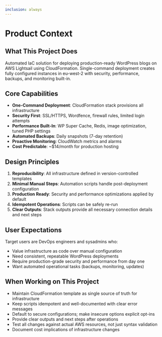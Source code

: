 ```yaml
---
inclusion: always
---
```


# Product Context

## What This Project Does

Automated IaC solution for deploying production-ready WordPress blogs on AWS Lightsail using CloudFormation. Single-command deployment creates fully configured instances in eu-west-2 with security, performance, backups, and monitoring built-in.

## Core Capabilities

- **One-Command Deployment**: CloudFormation stack provisions all infrastructure
- **Security First**: SSL/HTTPS, Wordfence, firewall rules, limited login attempts
- **Performance Built-In**: WP Super Cache, Redis, image optimization, tuned PHP settings
- **Automated Backups**: Daily snapshots (7-day retention)
- **Proactive Monitoring**: CloudWatch metrics and alarms
- **Cost Predictable**: ~$14/month for production hosting

## Design Principles

1. **Reproducibility**: All infrastructure defined in version-controlled templates
2. **Minimal Manual Steps**: Automation scripts handle post-deployment configuration
3. **Production Ready**: Security and performance optimizations applied by default
4. **Idempotent Operations**: Scripts can be safely re-run
5. **Clear Outputs**: Stack outputs provide all necessary connection details and next steps

## User Expectations

Target users are DevOps engineers and sysadmins who:
- Value infrastructure as code over manual configuration
- Need consistent, repeatable WordPress deployments
- Require production-grade security and performance from day one
- Want automated operational tasks (backups, monitoring, updates)

## When Working on This Project

- Maintain CloudFormation template as single source of truth for infrastructure
- Keep scripts idempotent and well-documented with clear error messages
- Default to secure configurations; make insecure options explicit opt-ins
- Provide clear outputs and next steps after operations
- Test all changes against actual AWS resources, not just syntax validation
- Document cost implications of infrastructure changes
